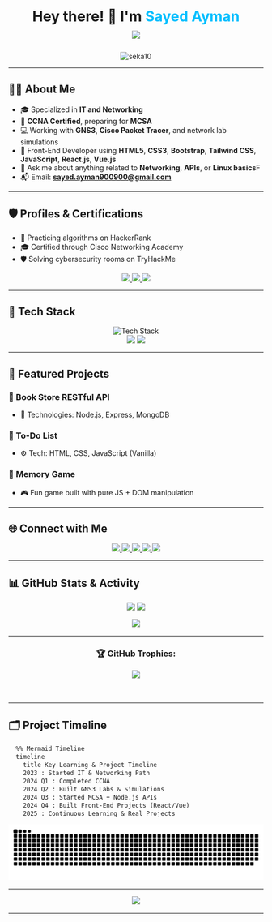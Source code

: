 <!-- README.md for seka10 -->

<h1 align="center">
  Hey there! 👋 I'm <span style="color:#00bfff">Sayed Ayman</span>
  <br>
  <img src="https://readme-typing-svg.demolab.com/?font=Fira+Code&duration=4000&pause=1000&color=00FFC6&center=true&vCenter=true&width=435&lines=Junior+IT+Specialist%5BNetworking%5D;CCNA+Certified+%7C+Learning+MCSA;GNS3+%2F+Packet+Tracer+User;Front-End+Developer"/>
</h1>

<p align="center">
  <img src="https://komarev.com/ghpvc/?username=seka10&label=Profile%20views&color=0e75b6&style=flat" alt="seka10" />
</p>

---

## 👨‍💻 About Me

- 🎓 Specialized in **IT and Networking**
- 🧠 **CCNA Certified**, preparing for **MCSA**
- 💻 Working with **GNS3**, **Cisco Packet Tracer**, and network lab simulations
- 🎨 Front-End Developer using **HTML5**, **CSS3**, **Bootstrap**, **Tailwind CSS**, **JavaScript**, **React.js**, **Vue.js**
- 💬 Ask me about anything related to **Networking**, **APIs**, or **Linux basics**F
- 📬 Email: **sayed.ayman900900@gmail.com**

---

## 🛡️ Profiles & Certifications

  <!--Need some Changes -->
- 🧩 Practicing algorithms on HackerRank
- 🎓 Certified through Cisco Networking Academy
- 🛡️ Solving cybersecurity rooms on TryHackMe
<p align="center">
  <a href="https://tryhackme.com/p/e.auwk1911" target="_blank">
    <img src="https://img.shields.io/badge/TryHackMe-%20Cybersecurity%20Labs-E93E30?style=for-the-badge&logo=tryhackme&logoColor=white"/>
  </a>
  
  <a href="https://www.netacad.com/profile?&tab=profile" target="_blank">
    <img src="https://img.shields.io/badge/Cisco%20NetAcad-%20Networking%20Certs-0B5CAD?style=for-the-badge&logo=cisco&logoColor=white"/>
  </a>
 
  <a href="https://www.hackerrank.com/dashboard" target="_blank">
    <img src="https://img.shields.io/badge/HackerRank-%20Algorithms%20&%20Code-2EC866?style=for-the-badge&logo=hackerrank&logoColor=white"/>
  </a>
</p>

---

## 🚀 Tech Stack

<p align="center">
  <img src="https://skillicons.dev/icons?i=html,css,tailwind,bootstrap,js,nodejs,react,vue" alt="Tech Stack" />
  <br>
  <img src="https://img.shields.io/badge/GNS3-404D59?style=for-the-badge&logo=gns3&logoColor=white"/>
  <img src="https://img.shields.io/badge/PacketTracer-0078D7?style=for-the-badge&logo=cisco&logoColor=white"/>
</p>

---

## 📁 Featured Projects

### 📘 Book Store RESTful API
- 🧩 Technologies: Node.js, Express, MongoDB

### 📝 To-Do List
- ⚙️ Tech: HTML, CSS, JavaScript (Vanilla)

### 🧠 Memory Game
- 🎮 Fun game built with pure JS + DOM manipulation

---

## 🌐 Connect with Me

<p align="center">
  <a href="https://api.whatsapp.com/send/?phone=201095463272&text&type=phone_number&app_absent=0" target="_blank">
    <img src="https://img.shields.io/badge/Whatsapp-25D366?style=for-the-badge&logo=whatsapp&logoColor=white"/>
  </a>
  <a href="https://www.instagram.com/sayed_x_ayman/" target="_blank">
    <img src="https://img.shields.io/badge/Instagram-E4405F?style=for-the-badge&logo=instagram&logoColor=white"/>
  </a>
  <a href="https://www.facebook.com/profile.php?id=100014948612662" target="_blank">
    <img src="https://img.shields.io/badge/Facebook-1877F2?style=for-the-badge&logo=facebook&logoColor=white"/>
  </a>
  <a href="https://x.com/SayedAyman92?t=UUgBFCgV9z0hEcUNIeMAvw&s=08" target="_blank">
    <img src="https://img.shields.io/badge/Twitter-1DA1F2?style=for-the-badge&logo=twitter&logoColor=white"/>
  </a>
  <a href="https://www.linkedin.com/in/xseka10x" target="_blank">
    <img src="https://img.shields.io/badge/LinkedIn-0077B5?style=for-the-badge&logo=linkedin&logoColor=white"/>
  </a>
</p>

---

## 📊 GitHub Stats & Activity

<p align="center">
  <img src="https://github-readme-stats.vercel.app/api?username=seka10&show_icons=true&theme=tokyonight" height="180"/>
  <img src="https://github-readme-stats.vercel.app/api/top-langs/?username=seka10&layout=compact&theme=tokyonight" height="180"/>
</p>

<p align="center">
  <img src="https://github-readme-streak-stats.herokuapp.com/?user=seka10&theme=tokyonight&hide_border=true" />
</p>

---
<h3 align="center">🏆 GitHub Trophies:</h3>
  <p align="center">
    <img src="https://github-profile-trophy.vercel.app/?username=a-hemeda&theme=onestar&row=1&column=7"/>
  </p>
  <br>

---

## 🗂️ Project Timeline

```mermaid
  %% Mermaid Timeline
  timeline
    title Key Learning & Project Timeline
    2023 : Started IT & Networking Path
    2024 Q1 : Completed CCNA
    2024 Q2 : Built GNS3 Labs & Simulations
    2024 Q3 : Started MCSA + Node.js APIs
    2024 Q4 : Built Front-End Projects (React/Vue)
    2025 : Continuous Learning & Real Projects
```

<p align="center">
    <img src="https://raw.githubusercontent.com/platane/snk/output/github-contribution-grid-snake-dark.svg"> <!-- Snake -->
  </p>

---

<p align="center">
  <img src="https://capsule-render.vercel.app/api?type=waving&color=0:00bfff,100:0e75b6&height=100&section=footer"/>
</p>

---

